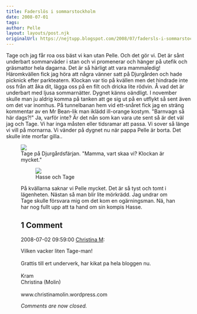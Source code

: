 ```yaml
---
title: Faderslös i sommarstockholm
date: 2008-07-01
tags: 	
author: Pelle
layout: layouts/post.njk
originalUrl: https://nejtupp.blogspot.com/2008/07/fadersls-i-sommarstockholm.html
---
```


Tage och jag får roa oss bäst vi kan utan Pelle. Och det gör vi.  Det är sånt underbart  sommarväder i stan och vi promenerar och hänger på utefik och gräsmattor hela dagarna. Det är så härligt att vara mammaledig! Häromkvällen fick jag höra att några vänner satt på Djurgården och hade picknick efter parkteatern. Klockan var tio på kvällen men det hindrade inte oss från att åka dit, lägga oss på en filt och dricka lite rödvin. Å vad det är underbart med ljusa sommarnätter. Dygnet känns oändligt. I november skulle man ju aldrig komma på tanken att ge sig ut på en utflykt så sent även om det var inomhus. På tunnelbanan hem vid ett-snåret fick jag en sträng kommentar av en Mr Bean-lik man iklädd ill-orange kostym. "Barnvagn så här dags?!" Ja, varför inte? Är det nån som kan vara ute sent så är det väl jag och Tage. Vi har inga måsten eller tidsramar att passa. Vi sover så länge vi vill på mornarna. Vi vänder på dygnet nu när pappa Pelle är borta. Det skulle inte morfar gilla..

<figure>
	 <img src="../../../../img/Djurg%C3%A5rdsf%C3%A4rjan700.jpg">
	<figcaption>Tage på Djurgårdsfärjan. "Mamma, vart skaa vi? Klockan är mycket."</span><br></div>

<figure>
	<img src="../../../../img/HasseochTage700.jpg">
	<figcaption>Hasse och Tage</figcaption>
</figure>På kvällarna saknar vi Pelle mycket. Det är så tyst och tomt i lägenheten. Nästan så man blir lite mörkrädd. Jag undrar om Tage skulle försvara mig om det kom en ogärningsman. Nä, han har nog fullt upp att ta hand om sin kompis Hasse.

<div class="comments">
	<div class="comments-header"><h2>1 Comment</h2></div>
	<div class="comments-body">
			<div class="comment" id="comment-8598248897393578025">
				<p class="comment-header">
					<date datetime="2008-07-02T09:59:00.000+02:00">2008-07-02 09:59:00</date> 
					<a href="https://www.blogger.com/profile/00777292339669888348" rel="nofollow">Christina M</a>:
				</p>
				<div class="comment-content"><p>Vilken vacker liten Tage-man!<BR/><BR/>Grattis till ert underverk, har kikat pa hela bloggen nu.<BR/><BR/>Kram <BR/>Christina (Molin)<BR/><BR/>www.christinamolin.wordpress.com</p></div>
				<div class="comment-footer"></div>
			</div></div>
	<p class="comments-footer"><em>Comments are now closed.</em></p>
</div>